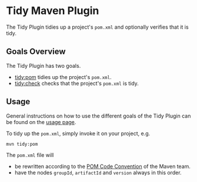 <!--
Licensed to the Apache Software Foundation (ASF) under one or more
contributor license agreements.  See the NOTICE file distributed with
this work for additional information regarding copyright ownership.
The ASF licenses this file to You under the Apache License, Version 2.0
(the "License"); you may not use this file except in compliance with
the License.  You may obtain a copy of the License at

      http://www.apache.org/licenses/LICENSE-2.0

Unless required by applicable law or agreed to in writing, software
distributed under the License is distributed on an "AS IS" BASIS,
WITHOUT WARRANTIES OR CONDITIONS OF ANY KIND, either express or implied.
See the License for the specific language governing permissions and
limitations under the License.
-->

Tidy Maven Plugin
=================

The Tidy Plugin tidies up a project's `pom.xml` and optionally verifies
that it is tidy.

Goals Overview
--------------

The Tidy Plugin has two goals.

* [tidy:pom](./pom-mojo.html) tidies up the project's `pom.xml`.
* [tidy:check](./check-mojo.html) checks that the project's `pom.xml` is tidy.

Usage
-----

General instructions on how to use the different goals of the Tidy Plugin can
be found on the [usage page](./usage.html).

To tidy up the `pom.xml`, simply invoke it on your project, e.g.

    mvn tidy:pom

The `pom.xml` file will

* be rewritten according to the
[POM Code Convention](http://maven.apache.org/developers/conventions/code.html#POM_Code_Convention)
of the Maven team.
* have the nodes `groupId`, `artifactId` and `version` always in this order.

